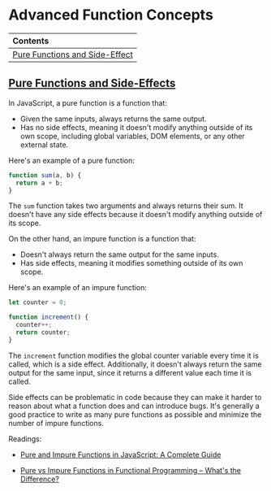 # Advanced Function Concepts

| Contents |
| :--- |
| [Pure Functions and Side-Effect](#pure-functions-and-its-side-effect) |

## [Pure Functions and Side-Effects](https://drive.google.com/uc?export=view&id=1J1QRcr3UMC-h4zeQhgv6INAfitnKWa2_)

In JavaScript, a pure function is a function that:

- Given the same inputs, always returns the same output.
- Has no side effects, meaning it doesn't modify anything outside of its own scope, including global variables, DOM elements, or any other external state.

Here's an example of a pure function:

```javascript
function sum(a, b) {
  return a + b;
}
```

The `sum` function takes two arguments and always returns their sum. It doesn't have any side effects because it doesn't modify anything outside of its scope.

On the other hand, an impure function is a function that:

- Doesn't always return the same output for the same inputs.
- Has side effects, meaning it modifies something outside of its own scope.

Here's an example of an impure function:

```javascript
let counter = 0;

function increment() {
  counter++;
  return counter;
}
```

The `increment` function modifies the global counter variable every time it is called, which is a side effect. Additionally, it doesn't always return the same output for the same input, since it returns a different value each time it is called.

Side effects can be problematic in code because they can make it harder to reason about what a function does and can introduce bugs. It's generally a good practice to write as many pure functions as possible and minimize the number of impure functions.

Readings:

- [Pure and Impure Functions in JavaScript: A Complete Guide](https://www.syncfusion.com/blogs/post/pure-and-impure-functions-in-javascript-a-complete-guide.aspx)

- [Pure vs Impure Functions in Functional Programming – What's the Difference?](https://www.freecodecamp.org/news/pure-function-vs-impure-function/)
